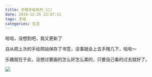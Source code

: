 ```yaml
---
title: 手残手绘系列（二）
date: 2019-12-25 22:57:11
tags: 手绘
categories: 生活
---
```


哈哈，没想到吧，我又更新了

<!-- more -->

自从把上次的手绘网站保存了书签，没事就会上去手残几下，哈哈～

乐趣就在于此，没想过要画的怎么好怎么美的，只要自己看的过去就好了。

![](img/手残党的手绘头像/IMG_0406.PNG)